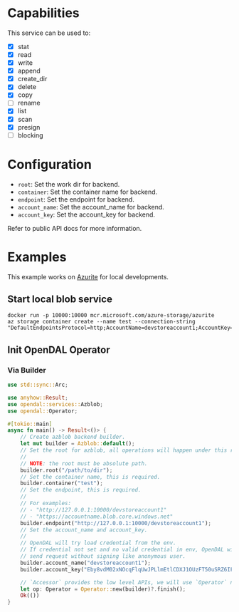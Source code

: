 # Capabilities

This service can be used to:

- [x] stat
- [x] read
- [x] write
- [x] append
- [x] create_dir
- [x] delete
- [x] copy
- [ ] rename
- [x] list
- [x] scan
- [x] presign
- [ ] blocking

# Configuration

- `root`: Set the work dir for backend.
- `container`: Set the container name for backend.
- `endpoint`: Set the endpoint for backend.
- `account_name`: Set the account_name for backend.
- `account_key`: Set the account_key for backend.

Refer to public API docs for more information.

# Examples

This example works on [Azurite](https://github.com/Azure/Azurite) for local developments.

## Start local blob service

```shell
docker run -p 10000:10000 mcr.microsoft.com/azure-storage/azurite
az storage container create --name test --connection-string "DefaultEndpointsProtocol=http;AccountName=devstoreaccount1;AccountKey=Eby8vdM02xNOcqFlqUwJPLlmEtlCDXJ1OUzFT50uSRZ6IFsuFq2UVErCz4I6tq/K1SZFPTOtr/KBHBeksoGMGw==;BlobEndpoint=http://127.0.0.1:10000/devstoreaccount1;"
```

## Init OpenDAL Operator

### Via Builder

```rust
use std::sync::Arc;

use anyhow::Result;
use opendal::services::Azblob;
use opendal::Operator;

#[tokio::main]
async fn main() -> Result<()> {
    // Create azblob backend builder.
    let mut builder = Azblob::default();
    // Set the root for azblob, all operations will happen under this root.
    //
    // NOTE: the root must be absolute path.
    builder.root("/path/to/dir");
    // Set the container name, this is required.
    builder.container("test");
    // Set the endpoint, this is required.
    //
    // For examples:
    // - "http://127.0.0.1:10000/devstoreaccount1"
    // - "https://accountname.blob.core.windows.net"
    builder.endpoint("http://127.0.0.1:10000/devstoreaccount1");
    // Set the account_name and account_key.
    //
    // OpenDAL will try load credential from the env.
    // If credential not set and no valid credential in env, OpenDAL will
    // send request without signing like anonymous user.
    builder.account_name("devstoreaccount1");
    builder.account_key("Eby8vdM02xNOcqFlqUwJPLlmEtlCDXJ1OUzFT50uSRZ6IFsuFq2UVErCz4I6tq/K1SZFPTOtr/KBHBeksoGMGw==");

    // `Accessor` provides the low level APIs, we will use `Operator` normally.
    let op: Operator = Operator::new(builder)?.finish();
    Ok(())
}
```
